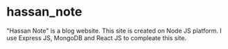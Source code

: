 # hassan_note
"Hassan Note" is a blog website. This site is created on Node JS platform. I use Express JS, MongoDB and React JS to compleate this site.
